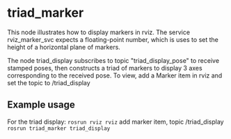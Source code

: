 # triad_marker
This node illustrates how to display markers in rviz. 
The service rviz_marker_svc expects a floating-point number, which is uses to 
set the height of a horizontal plane of markers.

The node triad_display subscribes to topic "triad_display_pose" to receive stamped poses, then
constructs a triad of markers to display 3 axes corresponding to the received pose.
To view, add a Marker item in rviz and set the topic to /triad_display

## Example usage
For the triad display:
`rosrun rviz rviz`
add marker item, topic /triad_display
`rosrun triad_marker triad_display`
